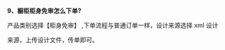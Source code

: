 <a name="bookmark113"></a>**9、橱柜柜身免审怎么下单?**

产品类别选择【柜身免审】  ,下单流程与普通订单一样，设计来源选择 xml 设计

来源，上传设计文件，传单即可。



